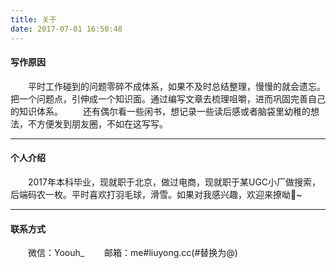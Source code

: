 ```yaml
---
title: 关于
date: 2017-07-01 16:50:48
---
```


#### 写作原因
&emsp;&emsp;平时工作碰到的问题零碎不成体系，如果不及时总结整理，慢慢的就会遗忘。把一个问题点，引伸成一个知识面。通过编写文章去梳理咀嚼，进而巩固完善自己的知识体系。
&emsp;&emsp;还有偶尔看一些闲书，想记录一些读后感或者脑袋里幼稚的想法，不方便发到朋友圈，不如在这写写。

---
#### 个人介绍
&emsp;&emsp;2017年本科毕业，现就职于北京，做过电商，现就职于某UGC小厂做搜索，后端码农一枚。平时喜欢打羽毛球，滑雪。如果对我感兴趣，欢迎来撩呦🐶~

---
#### 联系方式
&emsp;&emsp;微信：Yoouh_
&emsp;&emsp;邮箱：me#liuyong.cc(#替换为@)
